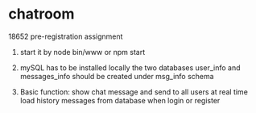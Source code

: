 # chatroom
18652 pre-registration assignment

1. start it by node bin/www
or npm start

2. mySQL has to be installed locally
the two databases user_info and messages_info should be created under msg_info schema

3. Basic function:
    show chat message and send to all users at real time
	load history messages from database when login or register
